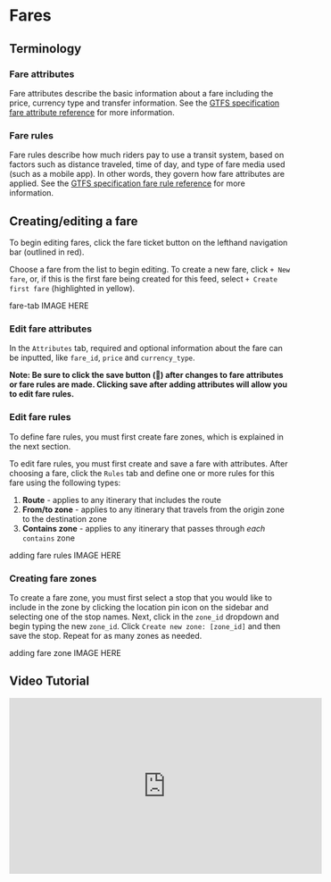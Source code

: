 # Fares

## Terminology
### Fare attributes

Fare attributes describe the basic information about a fare including the price, currency type and transfer information. See the [GTFS specification fare attribute reference](https://developers.google.com/transit/gtfs/reference/fare_attributes-file) for more information.
### Fare rules

Fare rules describe how much riders pay to use a transit system, based on factors such as distance traveled, time of day, and type of fare media used (such as a mobile app). In other words, they govern how fare attributes are applied. See the [GTFS specification fare rule reference](https://developers.google.com/transit/gtfs/reference/fare_rules-file) for more information.


## Creating/editing a fare

To begin editing fares, click the fare ticket button on the lefthand navigation bar (outlined in red).

Choose a fare from the list to begin editing. To create a new fare, click `+ New fare`, or, if this is the first fare being created for this feed, select `+ Create first fare` (highlighted in yellow).

fare-tab IMAGE HERE

### Edit fare attributes
In the `Attributes` tab, required and optional information about the fare can be inputted, like `fare_id`, `price` and `currency_type`.

**Note: Be sure to click the save button (💾) after changes to fare attributes or fare rules are made. Clicking save after adding attributes will allow you to edit fare rules.**

### Edit fare rules

To define fare rules, you must first create fare zones, which is explained in the next section.

To edit fare rules, you must first create and save a fare with attributes. After choosing a fare, click the `Rules` tab and define one or more rules for this fare using the following types:

1. **Route** - applies to any itinerary that includes the route
2. **From/to zone** - applies to any itinerary that travels from the origin zone to the destination zone
3. **Contains zone** - applies to any itinerary that passes through *each* `contains` zone

adding fare rules IMAGE HERE

### Creating fare zones

To create a fare zone, you must first select a stop that you would like to include in the zone by clicking the location pin icon on the sidebar and selecting one of the stop names. Next, click in the `zone_id` dropdown and begin typing the new `zone_id`. Click `Create new zone: [zone_id]` and then save the stop. Repeat for as many zones as needed.

adding fare zone IMAGE HERE

## Video Tutorial
<iframe 
    width="560"
    height="315" 
    src="https://www.youtube.com/embed/oiWK_A5emlE" 
    frameborder="0" 
    allow="accelerometer; autoplay; encrypted-media; gyroscope; picture-in-picture" 
    allowfullscreen>
</iframe>
